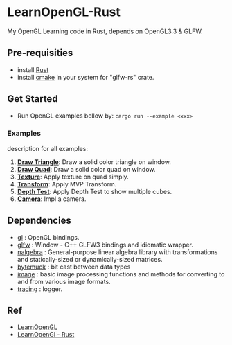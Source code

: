 # LearnOpenGL-Rust

My OpenGL Learning code in Rust, depends on OpenGL3.3 & GLFW.

## Pre-requisities

* install [Rust](https://www.rust-lang.org/tools/install)
* install [cmake](https://cmake.org/download/) in your system for "glfw-rs" crate.

## Get Started

* Run OpenGL examples bellow by: `cargo run --example <xxx>`

### Examples

description for all examples:

1. [**Draw Triangle**](https://github.com/fseeeye/LearnOpenGL-Rust/tree/main/examples/001-draw-triangle): Draw a solid color triangle on window.
2. [**Draw Quad**](https://github.com/fseeeye/LearnOpenGL-Rust/tree/main/examples/002-draw-quad): Draw a solid color quad on window.
3. [**Texture**](https://github.com/fseeeye/LearnOpenGL-Rust/tree/main/examples/003-texture): Apply texture on quad simply.
4. [**Transform**](https://github.com/fseeeye/LearnOpenGL-Rust/tree/main/examples/004-transform): Apply MVP Transform.
5. [**Depth Test**](https://github.com/fseeeye/LearnOpenGL-Rust/tree/main/examples/005-depth-test): Apply Depth Test to show multiple cubes.
6. [**Camera**](https://github.com/fseeeye/LearnOpenGL-Rust/tree/main/examples/006-camera): Impl a camera.

## Dependencies

* [gl](https://crates.io/crates/gl) : OpenGL bindings.
* [glfw](https://crates.io/crates/glfw) : Window - C++ GLFW3 bindings and idiomatic wrapper.
* [nalgebra](https://crates.io/crates/nalgebra) : General-purpose linear algebra library with transformations and statically-sized or dynamically-sized matrices.
* [bytemuck](https://crates.io/crates/bytemuck) : bit cast between data types
* [image](https://crates.io/crates/image) : basic image processing functions and methods for converting to and from various image formats.
* [tracing](https://crates.io/crates/tracing) : logger.

## Ref

* [LearnOpenGL](https://learnopengl.com/)
* [LearnOpenGl - Rust](https://rust-tutorials.github.io/learn-opengl/)
